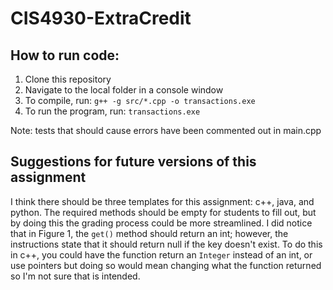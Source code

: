 # CIS4930-ExtraCredit

## How to run code:


1. Clone this repository
2. Navigate to the local folder in a console window
3. To compile, run: `g++ -g src/*.cpp -o transactions.exe`
4. To run the program, run: `transactions.exe`

Note: tests that should cause errors have been commented out in main.cpp

## Suggestions for future versions of this assignment

I think there should be three templates for this assignment: c++, java, and python. The required methods should be empty for students to fill out, but by doing this the grading process could be more streamlined. I did notice that in Figure 1, the `get()` method should return an int; however, the instructions state that it should return null if the key doesn't exist. To do this in c++, you could have the function return an `Integer` instead of an int, or use pointers but doing so would mean changing what the function returned so I'm not sure that is intended.

